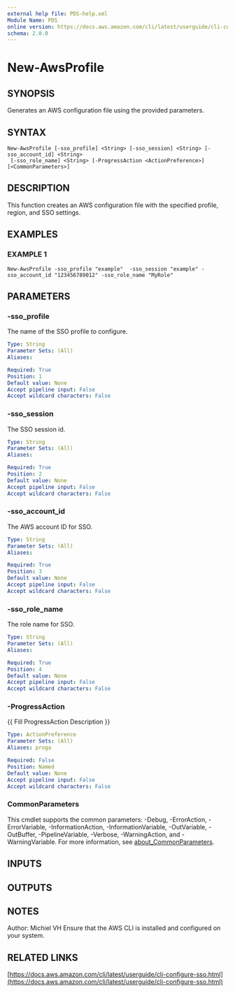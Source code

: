 ```yaml
---
external help file: PDS-help.xml
Module Name: PDS
online version: https://docs.aws.amazon.com/cli/latest/userguide/cli-configure-sso.html
schema: 2.0.0
---
```


# New-AwsProfile

## SYNOPSIS
Generates an AWS configuration file using the provided parameters.

## SYNTAX

```
New-AwsProfile [-sso_profile] <String> [-sso_session] <String> [-sso_account_id] <String>
 [-sso_role_name] <String> [-ProgressAction <ActionPreference>] [<CommonParameters>]
```

## DESCRIPTION
This function creates an AWS configuration file with the specified profile, region, and SSO settings.

## EXAMPLES

### EXAMPLE 1
```
New-AwsProfile -sso_profile "example"  -sso_session "example" -sso_account_id "123456789012" -sso_role_name "MyRole"
```

## PARAMETERS

### -sso_profile
The name of the SSO profile to configure.

```yaml
Type: String
Parameter Sets: (All)
Aliases:

Required: True
Position: 1
Default value: None
Accept pipeline input: False
Accept wildcard characters: False
```

### -sso_session
The SSO session id.

```yaml
Type: String
Parameter Sets: (All)
Aliases:

Required: True
Position: 2
Default value: None
Accept pipeline input: False
Accept wildcard characters: False
```

### -sso_account_id
The AWS account ID for SSO.

```yaml
Type: String
Parameter Sets: (All)
Aliases:

Required: True
Position: 3
Default value: None
Accept pipeline input: False
Accept wildcard characters: False
```

### -sso_role_name
The role name for SSO.

```yaml
Type: String
Parameter Sets: (All)
Aliases:

Required: True
Position: 4
Default value: None
Accept pipeline input: False
Accept wildcard characters: False
```

### -ProgressAction
{{ Fill ProgressAction Description }}

```yaml
Type: ActionPreference
Parameter Sets: (All)
Aliases: proga

Required: False
Position: Named
Default value: None
Accept pipeline input: False
Accept wildcard characters: False
```

### CommonParameters
This cmdlet supports the common parameters: -Debug, -ErrorAction, -ErrorVariable, -InformationAction, -InformationVariable, -OutVariable, -OutBuffer, -PipelineVariable, -Verbose, -WarningAction, and -WarningVariable. For more information, see [about_CommonParameters](http://go.microsoft.com/fwlink/?LinkID=113216).

## INPUTS

## OUTPUTS

## NOTES
Author: Michiel VH
Ensure that the AWS CLI is installed and configured on your system.

## RELATED LINKS

[https://docs.aws.amazon.com/cli/latest/userguide/cli-configure-sso.html](https://docs.aws.amazon.com/cli/latest/userguide/cli-configure-sso.html)

